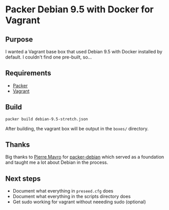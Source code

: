 # Packer Debian 9.5 with Docker for Vagrant

## Purpose

I wanted a Vagrant base box that used Debian 9.5 with Docker installed by default. I couldn't find one pre-built, so...

## Requirements

* [Packer](https://www.packer.io/)
* [Vagrant](https://www.vagrantup.com/)

## Build

```
packer build debian-9.5-stretch.json
```

After building, the vagrant box will be output in the `boxes/` directory.

## Thanks

Big thanks to [Pierre Mavro](https://github.com/deimosfr) for [packer-debian](https://github.com/deimosfr/packer-debian) which served as a foundation and taught me a lot about Debian in the process.

## Next steps

* Document what everything in `preseed.cfg` does
* Document what everything in the scripts directory does
* Get sudo working for vagrant without neeeding sudo (optional)
